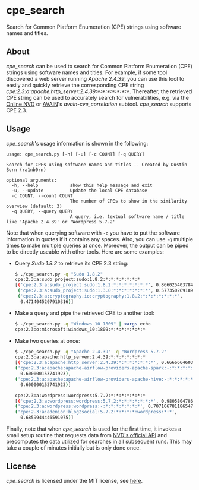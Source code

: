 # cpe_search
Search for Common Platform Enumeration (CPE) strings using software names and titles.

## About
*cpe_search* can be used to search for Common Platform Enumeration (CPE) strings using software names and titles. For example, if some tool discovered a web server running *Apache 2.4.39*, you can use this tool to easily and quickly retrieve the corresponding CPE string *cpe:2.3:<zero-width  space>a:apache:http_server:2.4.39:\*\:\*:\*:\*:\*:\*:\**. Thereafter, the retrieved CPE string can be used to accurately search for vulnerabilities, e.g. via the [Online NVD](https://nvd.nist.gov/) or [AVAIN](https://github.com/ra1nb0rn/avain)'s *avain-cve_correlation* subtool. *cpe_search* supports CPE 2.3.

## Usage
*cpe_search*'s usage information is shown in the following:
```
usage: cpe_search.py [-h] [-u] [-c COUNT] [-q QUERY]

Search for CPEs using software names and titles -- Created by Dustin Born (ra1nb0rn)

optional arguments:
  -h, --help            show this help message and exit
  -u, --update          Update the local CPE database
  -c COUNT, --count COUNT
                        The number of CPEs to show in the similarity overview (default: 3)
  -q QUERY, --query QUERY
                        A query, i.e. textual software name / title like 'Apache 2.4.39' or 'Wordpress 5.7.2'
```
Note that when querying software with ``-q`` you have to put the software information in quotes if it contains any spaces. Also, you can use ``-q`` multiple times to make multiple queries at once. Moreover, the output can be piped to be directly useable with other tools. Here are some examples:
* Query *Sudo 1.8.2* to retrieve its CPE 2.3 string:
  ```bash
  $ ./cpe_search.py -q "Sudo 1.8.2"
  cpe:2.3:a:sudo_project:sudo:1.8.2:*:*:*:*:*:*:*
  [('cpe:2.3:a:sudo_project:sudo:1.8.2:*:*:*:*:*:*:*', 0.8660254037844385),
   ('cpe:2.3:a:sudo_project:sudo:1.3.0:*:*:*:*:*:*:*', 0.5773502691896256),
   ('cpe:2.3:a:cryptography.io:cryptography:1.8.2:*:*:*:*:*:*:*',
    0.4714045207910316)]
  ```
* Make a query and pipe the retrieved CPE to another tool:
  ```bash
  $ ./cpe_search.py -q "Windows 10 1809" | xargs echo
  cpe:2.3:o:microsoft:windows_10:1809:*:*:*:*:*:*:*
  ```
* Make two queries at once:
  ```bash
  $ ./cpe_search.py -q "Apache 2.4.39" -q "Wordpress 5.7.2"
  cpe:2.3:a:apache:http_server:2.4.39:*:*:*:*:*:*:*
  [('cpe:2.3:a:apache:http_server:2.4.39:*:*:*:*:*:*:*', 0.6666664603674289),
  ('cpe:2.3:a:apache:apache-airflow-providers-apache-spark:-:*:*:*:*:*:*:*',
    0.600000153741923),
  ('cpe:2.3:a:apache:apache-airflow-providers-apache-hive:-:*:*:*:*:*:*:*',
    0.600000153741923)]

  cpe:2.3:a:wordpress:wordpress:5.7.2:*:*:*:*:*:*:*
  [('cpe:2.3:a:wordpress:wordpress:5.7.2:*:*:*:*:*:*:*', 0.9805804786431419),
  ('cpe:2.3:a:wordpress:wordpress:-:*:*:*:*:*:*:*', 0.7071067811865475),
  ('cpe:2.3:a:adenion:blog2social:5.7.2:*:*:*:*:wordpress:*:*',
    0.6859944446591075)]
  ```
Finally, note that when *cpe_search* is used for the first time, it invokes a small setup routine that requests data from [NVD's official API](https://services.nvd.nist.gov/rest/json/cves/2.0) and precomputes the data utilized for searches in all subsequent runs. This may take a couple of minutes initially but is only done once.

## License
*cpe_search* is licensed under the MIT license, see [here](https://github.com/ra1nb0rn/cpe_search/blob/master/LICENSE).
